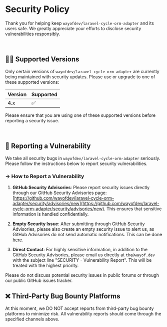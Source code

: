 # Security Policy

Thank you for helping keep `wayofdev/laravel-cycle-orm-adapter` and its users safe. We greatly appreciate your efforts to disclose security vulnerabilities responsibly.

<br>

## 🙋‍♂️ Supported Versions

Only certain versions of `wayofdev/laravel-cycle-orm-adapter` are currently being maintained with security updates. Please use or upgrade to one of these supported versions:

| Version | Supported          |
|---------|--------------------|
| 4.x     | :white_check_mark: |

Please ensure that you are using one of these supported versions before reporting a security issue.

<br>

## 🚨 Reporting a Vulnerability

We take all security bugs in `wayofdev/laravel-cycle-orm-adapter` seriously. Please follow the instructions below to report security vulnerabilities.

### → How to Report a Vulnerability

1. **GitHub Security Advisories**: Please report security issues directly through our GitHub Security Advisories page: [https://github.com/wayofdev/laravel-cycle-orm-adapter/security/advisories/new](https://github.com/wayofdev/laravel-cycle-orm-adapter/security/advisories/new). This ensures that sensitive information is handled confidentially.

2. **Empty Security Issue**: After submitting through GitHub Security Advisories, please also create an empty security issue to alert us, as GitHub Advisories do not send automatic notifications. This can be done [here](https://github.com/wayofdev/laravel-cycle-orm-adapter/issues/new?assignees=&labels=type%3A+bug%2Cpriority%3A+high%2Ctype%3A+security&projects=&template=5-security-report.yml&title=%5BSecurity%5D%3A+).

3. **Direct Contact**: For highly sensitive information, in addition to the GitHub Security Advisories, please email us directly at `the@wayof.dev` with the subject line "SECURITY - Vulnerability Report". This will be treated with the highest priority.

Please do not discuss potential security issues in public forums or through our public GitHub issues tracker.

## ❌ Third-Party Bug Bounty Platforms

At this moment, we DO NOT accept reports from third-party bug bounty platforms to minimize risk. All vulnerability reports should come through the specified channels above.

<br>
